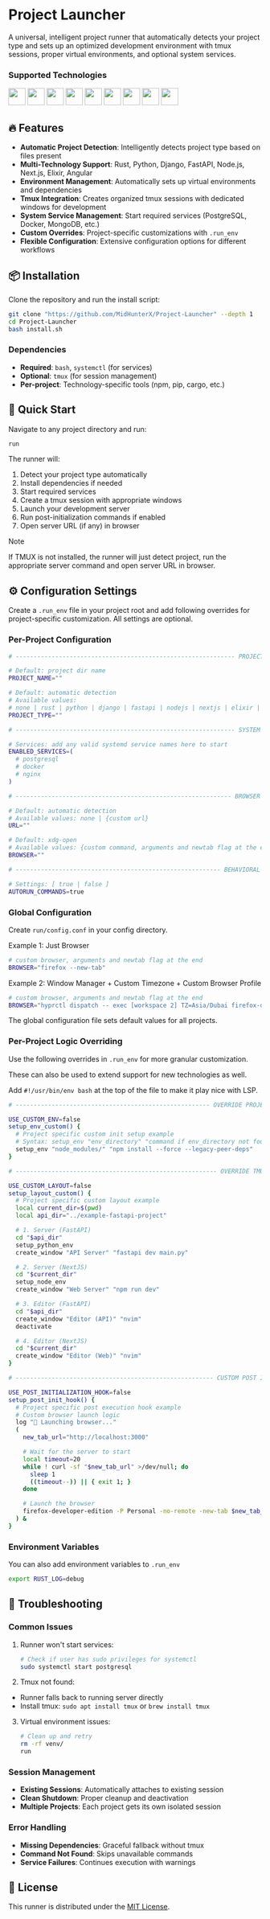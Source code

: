 # Project Launcher

A universal, intelligent project runner that automatically detects your project type and sets up an optimized development environment with tmux sessions, proper virtual environments, and optional system services.

### Supported Technologies

<p>
  <img height="34" src="https://img.shields.io/badge/Rust-black?style=for-the-badge&logo=rust&logoColor=#E57324" />
  <img height="34" src="https://img.shields.io/badge/Elixir-4B275F?style=for-the-badge&logo=elixir&logoColor=white" />
  <img height="34" src="https://img.shields.io/badge/Node%20js-339933?style=for-the-badge&&logo=nodedotjs&logoColor=white" />
  <img height="34" src="https://img.shields.io/badge/next%20js-000000?style=for-the-badge&logo=nextdotjs&logoColor=white" />
  <img height="34" src="https://img.shields.io/badge/Angular-DD0031?style=for-the-badge&logo=angular&logoColor=white" />
  <img height="34" src="https://img.shields.io/badge/Python-FFD43B?style=for-the-badge&logo=python&logoColor=blue" />
  <img height="34" src="https://img.shields.io/badge/flask-%23000.svg?style=for-the-badge&logo=flask&logoColor=white" />
  <img height="34" src="https://img.shields.io/badge/fastapi-109989?style=for-the-badge&logo=FASTAPI&logoColor=white" />
  <img height="34" src="https://img.shields.io/badge/Django-092E20?style=for-the-badge&logo=django&logoColor=green" />
</p>

## 🔥 Features

- **Automatic Project Detection**: Intelligently detects project type based on files present
- **Multi-Technology Support**: Rust, Python, Django, FastAPI, Node.js, Next.js, Elixir, Angular
- **Environment Management**: Automatically sets up virtual environments and dependencies
- **Tmux Integration**: Creates organized tmux sessions with dedicated windows for development
- **System Service Management**: Start required services (PostgreSQL, Docker, MongoDB, etc.)
- **Custom Overrides**: Project-specific customizations with `.run_env`
- **Flexible Configuration**: Extensive configuration options for different workflows

## 📦 Installation

Clone the repository and run the install script:

```bash
git clone "https://github.com/MidHunterX/Project-Launcher" --depth 1
cd Project-Launcher
bash install.sh
```

### Dependencies

- **Required**: `bash`, `systemctl` (for services)
- **Optional**: `tmux` (for session management)
- **Per-project**: Technology-specific tools (npm, pip, cargo, etc.)

## 🚀 Quick Start

Navigate to any project directory and run:

```bash
run
```

The runner will:

1. Detect your project type automatically
2. Install dependencies if needed
3. Start required services
4. Create a tmux session with appropriate windows
5. Launch your development server
6. Run post-initialization commands if enabled
7. Open server URL (if any) in browser

> [!NOTE]
> If TMUX is not installed, the runner will just detect project, run the
> appropriate server command and open server URL in browser.

## ⚙️ Configuration Settings

Create a `.run_env` file in your project root and add following overrides for
project-specific customization. All settings are optional.

### Per-Project Configuration

```bash
# ------------------------------------------------------------- PROJECT DETAILS

# Default: project dir name
PROJECT_NAME=""

# Default: automatic detection
# Available values:
# none | rust | python | django | fastapi | nodejs | nextjs | elixir | angular
PROJECT_TYPE=""

# ------------------------------------------------------------- SYSTEM SERVICES

# Services: add any valid systemd service names here to start
ENABLED_SERVICES=(
  # postgresql
  # docker
  # nginx
)

# ------------------------------------------------------------ BROWSER SETTINGS

# Default: automatic detection
# Available values: none | {custom url}
URL=""

# Default: xdg-open
# Available values: {custom command, arguments and newtab flag at the end}
BROWSER=""

# --------------------------------------------------------- BEHAVIORAL SETTINGS

# Settings: [ true | false ]
AUTORUN_COMMANDS=true
```

### Global Configuration

Create `run/config.conf` in your config directory.

Example 1: Just Browser

```bash
# custom browser, arguments and newtab flag at the end
BROWSER="firefox --new-tab"
```

Example 2: Window Manager + Custom Timezone + Custom Browser Profile

```bash
# custom browser, arguments and newtab flag at the end
BROWSER="hyprctl dispatch -- exec [workspace 2] TZ=Asia/Dubai firefox-developer-edition -P Personal -no-remote -new-tab"
```

The global configuration file sets default values for all projects.

### Per-Project Logic Overriding

Use the following overrides in `.run_env` for more granular customization.

These can also be used to extend support for new technologies as well.

Add `#!/usr/bin/env bash` at the top of the file to make it play nice with LSP.

```bash
# ------------------------------------------------------ OVERRIDE PROJECT SETUP

USE_CUSTOM_ENV=false
setup_env_custom() {
  # Project specific custom init setup example
  # Syntax: setup_env "env_directory" "command if env_directory not found"
  setup_env "node_modules/" "npm install --force --legacy-peer-deps"
}

# -------------------------------------------------------- OVERRIDE TMUX LAYOUT

USE_CUSTOM_LAYOUT=false
setup_layout_custom() {
  # Project specific custom layout example
  local current_dir=$(pwd)
  local api_dir="../example-fastapi-project"

  # 1. Server (FastAPI)
  cd "$api_dir"
  setup_python_env
  create_window "API Server" "fastapi dev main.py"

  # 2. Server (NextJS)
  cd "$current_dir"
  setup_node_env
  create_window "Web Server" "npm run dev"

  # 3. Editor (FastAPI)
  cd "$api_dir"
  create_window "Editor (API)" "nvim"
  deactivate

  # 4. Editor (NextJS)
  cd "$current_dir"
  create_window "Editor (Web)" "nvim"
}

# ------------------------------------------------------- CUSTOM POST INIT HOOK

USE_POST_INITIALIZATION_HOOK=false
setup_post_init_hook() {
  # Project specific post execution hook example
  # Custom browser launch logic
  log "🔗 Launching browser..."
  (
    new_tab_url="http://localhost:3000"

    # Wait for the server to start
    local timeout=20
    while ! curl -sf "$new_tab_url" >/dev/null; do
      sleep 1
      ((timeout--)) || { exit 1; }
    done

    # Launch the browser
    firefox-developer-edition -P Personal -no-remote -new-tab $new_tab_url &
  ) &
}
```

### Environment Variables

You can also add environment variables to `.run_env`

```bash
export RUST_LOG=debug
```

## 🔧 Troubleshooting

### Common Issues

1. Runner won't start services:

   ```bash
   # Check if user has sudo privileges for systemctl
   sudo systemctl start postgresql
   ```

2. Tmux not found:

- Runner falls back to running server directly
- Install tmux: `sudo apt install tmux` or `brew install tmux`

3. Virtual environment issues:

   ```bash
   # Clean up and retry
   rm -rf venv/
   run
   ```

### Session Management

- **Existing Sessions**: Automatically attaches to existing session
- **Clean Shutdown**: Proper cleanup and deactivation
- **Multiple Projects**: Each project gets its own isolated session

### Error Handling

- **Missing Dependencies**: Graceful fallback without tmux
- **Command Not Found**: Skips unavailable commands
- **Service Failures**: Continues execution with warnings

## 📜 License

This runner is distributed under the [MIT License](LICENSE).
